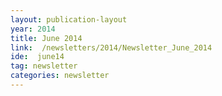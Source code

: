 ```yaml
---
layout: publication-layout
year: 2014
title: June 2014
link:  /newsletters/2014/Newsletter_June_2014
ide:  june14
tag: newsletter
categories: newsletter
---
```

